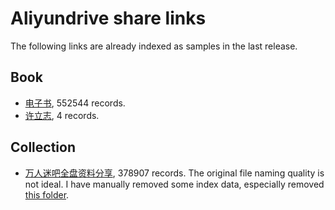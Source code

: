 # Aliyundrive share links

The following links are already indexed as samples in the last release.

## Book

- [电子书](https://www.aliyundrive.com/s/fJWHEjWR6hm), 552544 records.
- [许立志](https://www.aliyundrive.com/s/stADjg7jkEK), 4 records.

## Collection

- [万人迷吧全盘资料分享](https://www.aliyundrive.com/s/Fu2bmBPxeG8), 378907 records. The original file naming quality is not ideal. I have manually removed some index data, especially removed [this folder](https://www.aliyundrive.com/s/Fu2bmBPxeG8/folder/635c990802d48c7d627f440283473f2ab15629a9).
